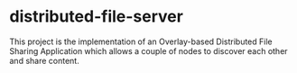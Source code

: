 # distributed-file-server

This project is the implementation of an Overlay-based Distributed File Sharing Application which allows a couple of nodes to discover each other and share content.

